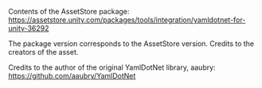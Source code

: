 Contents of the AssetStore package: https://assetstore.unity.com/packages/tools/integration/yamldotnet-for-unity-36292

The package version corresponds to the AssetStore version.
Credits to the creators of the asset.

Credits to the author of the original YamlDotNet library, aaubry: https://github.com/aaubry/YamlDotNet


